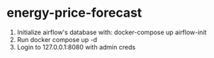# energy-price-forecast

1. Initialize airflow's database with: docker-compose up airflow-init
2. Run docker compose up -d
3. Login to 127.0.0.1:8080 with admin creds